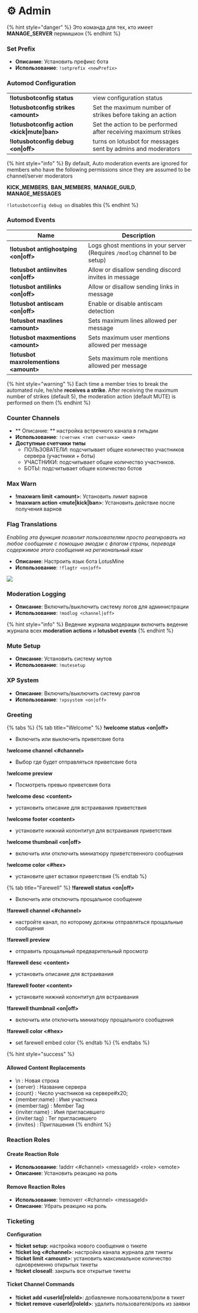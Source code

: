 # ⚙ Admin

{% hint style="danger" %}
Это команда для тех, кто имеет **MANAGE\_SERVER** пермишион
{% endhint %}

### Set Prefix

* **Описание**: Установить префикс бота
* **Использование**: `!setprefix <newPrefix>`

### Automod Configuration

|                                              |                                                                |
| -------------------------------------------- | -------------------------------------------------------------- |
| **!lotusbotconfig status**                    | view configuration status                                      |
| **!lotusbotconfig strikes \<amount>**         | Set the maximum number of strikes before taking an action      |
| **!lotusbotconfig action \<kick\|mute\|ban>** | Set the action to be performed after receiving maximum strikes |
| **!lotusbotconfig debug \<on\|off>**          | turns on lotusbot for messages sent by admins and moderators    |

{% hint style="info" %}
By default, Auto moderation events are ignored for members who have the following permissions since they are assumed to be channel/server moderators

**KICK\_MEMBERS**, **BAN\_MEMBERS**, **MANAGE\_GUILD**, **MANAGE\_MESSAGES**

`!lotusbotconfig debug on` disables this
{% endhint %}

### Automod Events

| Name                                   | Description                                                                 |
| -------------------------------------- | --------------------------------------------------------------------------- |
| **!lotusbot antighostping \<on\|off>**  | Logs ghost mentions in your server (Requires `/modlog` channel to be setup) |
| **!lotusbot antiinvites \<on\|off>**    | Allow or disallow sending discord invites in message                        |
| **!lotusbot antilinks \<on\|off>**      | Allow or disallow sending links in message                                  |
| **!lotusbot antiscam \<on\|off>**       | Enable or disable antiscam detection                                        |
| **!lotusbot maxlines \<amount>**        | Sets maximum lines allowed per message                                      |
| **!lotusbot maxmentions \<amount>**     | Sets maximum user mentions allowed per message                              |
| **!lotusbot maxrolementions \<amount>** | Sets maximum role mentions allowed per message                              |

{% hint style="warning" %}
Each time a member tries to break the automated rule, he/she **receives a strike**. After receiving the maximum number of strikes (default 5), the moderation action (default MUTE) is performed on them
{% endhint %}

### Counter Channels

* ** Описание: ** настройка встречного канала в гильдии
* **Использование**: `!счетчик <тип счетчика> <имя>`
* **Доступные счетчики** **типы**
  * ПОЛЬЗОВАТЕЛИ: подсчитывает общее количество участников сервера (участники + боты)
  * УЧАСТНИКИ: подсчитывает общее количество участников.
  * БОТЫ: подсчитывает общее количество ботов

### Max Warn

* **!maxwarn limit \<amount>**: Установить лимит варнов
* **!maxwarn action \<mute|kick|ban>**: Установить действие после получения <amount> варнов

### Flag Translations

_Enabling эта функция позволит пользователям просто реагировать на любое сообщение с помощью эмодзи с флагом страны, переводя содержимое этого сообщения на региональный язык_

* **Описание**: Настроить язык бота LotusMine
* **Использование**: `!flagtr <on|off>`

![](../.gitbook/assets/image.png)

### Moderation Logging

* **Описание**: Включить/выключить систему логов для администрации
* **Использование**: `!modlog <channel|off>`

{% hint style="info" %}
Ведение журнала модерации включить ведение журнала всех **moderation actions** и **lotusbot events**
{% endhint %}

### Mute Setup

* **Описание**: Установить систему мутов
* **Использование**: `!mutesetup`

### XP System

* **Описание**: Включить/выключить систему рангов
* **Использование**: `!xpsystem <on|off>`

### Greeting

{% tabs %}
{% tab title="Welcome" %}
**!welcome status \<on|off>**

* Включить или выключить приветсвие бота

**!welcome channel <#channel>**

* Выбор где будет отправляться приветсвие бота

**!welcome preview**

* Посмотреть превью приветсвия бота

**!welcome desc \<content>**

* установить описание для встраивания приветствия

**!welcome footer \<content>**

* установите нижний колонтитул для встраивания приветствия

**!welcome thumbnail \<on|off>**

* включить или отключить миниатюру приветственного сообщения

**!welcome color <#hex>**

* установите цвет вставки приветствия
{% endtab %}

{% tab title="Farewell" %}
**!farewell status \<on|off>**

* Включить или отключить прощальное сообщение

**!farewell channel <#channel>**

* настройте канал, по которому должны отправляться прощальные сообщения

**!farewell preview**

* отправить прощальный предварительный просмотр

**!farewell desc \<content>**

* установить описание для встраивания

**!farewell footer \<content>**

* установите нижний колонтитул для встраивания

**!farewell thumbnail \<on|off>**

* включить или отключить миниатюру прощального сообщения

**!farewell color <#hex>**

* set farewell embed color
{% endtab %}
{% endtabs %}

{% hint style="success" %}
#### Allowed Content Replacements

* \n : Новая строка&#x20;
* {server} : Название сервера&#x20;
* {count} : Число участников на сервере#x20;
* {member:name} : Имя участника&#x20;
* {member:tag} : Member Tag&#x20;
* {inviter:name} : Имя пригласившего&#x20;
* {inviter:tag} : Тег пригласившего&#x20;
* {invites} : Приглашения
{% endhint %}

### Reaction Roles

#### Create Reaction Role

* **Использование**: !addrr <#channel> \<messageId> \<role> \<emote>
* **Описание**: Установить реакцию на роль

#### Remove Reaction Roles

* **Использование**: !removerr <#channel> \<messageId>
* **Описание**: Убрать реакцию на роль

### Ticketing

**Configuration**

* **!ticket setup**: настройка нового сообщения о тикете
* **!ticket log <#channel>**: настройка канала журнала для тикеты
* **!ticket limit \<amount>**: установить максимальное количество одновременно открытых тикеты
* **!ticket closeall**: закрыть все открытые тикеты

#### Ticket Channel Commands

* **!ticket add \<userId|roleId>**: добавление пользователя/роли в тикет
* **!ticket remove \<userId|roleId>**: удалить пользователя/роль из заявки